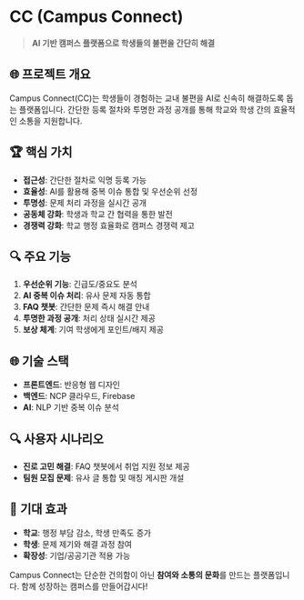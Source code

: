 # CC (Campus Connect)

> **AI 기반 캠퍼스 플랫폼으로 학생들의 불편을 간단히 해결**

## 🌐 프로젝트 개요
Campus Connect(CC)는 학생들이 경험하는 교내 불편을 AI로 신속히 해결하도록 돕는 플랫폼입니다. 간단한 등록 절차와 투명한 과정 공개를 통해 학교와 학생 간의 효율적인 소통을 지원합니다.

## 🏆 핵심 가치
- **접근성**: 간단한 절차로 익명 등록 가능
- **효율성**: AI를 활용해 중복 이슈 통합 및 우선순위 선정
- **투명성**: 문제 처리 과정을 실시간 공개
- **공동체 강화**: 학생과 학교 간 협력을 통한 발전
- **경쟁력 강화**: 학교 행정 효율화로 캠퍼스 경쟁력 제고

## 🔍 주요 기능
1. **우선순위 기능**: 긴급도/중요도 분석
2. **AI 중복 이슈 처리**: 유사 문제 자동 통합
3. **FAQ 챗봇**: 간단한 문제 즉시 해결 안내
4. **투명한 과정 공개**: 처리 상태 실시간 제공
5. **보상 체계**: 기여 학생에게 포인트/배지 제공

## 🌐 기술 스택
- **프론트엔드**: 반응형 웹 디자인
- **백엔드**: NCP 클라우드, Firebase
- **AI**: NLP 기반 중복 이슈 분석

## 🔍 사용자 시나리오
- **진로 고민 해결**: FAQ 챗봇에서 취업 지원 정보 제공
- **팀원 모집 문제**: 유사 글 통합 및 매칭 게시판 개설

## 🌈 기대 효과
- **학교**: 행정 부담 감소, 학생 만족도 증가
- **학생**: 문제 제기와 해결 과정 참여
- **확장성**: 기업/공공기관 적용 가능

Campus Connect는 단순한 건의함이 아닌 **참여와 소통의 문화**를 만드는 플랫폼입니다. 함께 성장하는 캠퍼스를 만들어갑시다!
